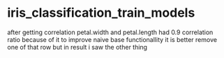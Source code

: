 # iris_classification_train_models

after getting correlation petal.width and petal.length had 0.9 correlation ratio 
because of it to improve naive base functionallity it is better remove one of that row but in result i saw the other thing